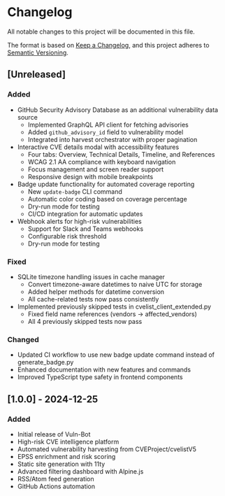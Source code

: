 # Changelog

All notable changes to this project will be documented in this file.

The format is based on [Keep a Changelog](https://keepachangelog.com/en/1.0.0/),
and this project adheres to [Semantic Versioning](https://semver.org/spec/v2.0.0.html).

## [Unreleased]

### Added
- GitHub Security Advisory Database as an additional vulnerability data source
  - Implemented GraphQL API client for fetching advisories
  - Added `github_advisory_id` field to vulnerability model
  - Integrated into harvest orchestrator with proper pagination
- Interactive CVE details modal with accessibility features
  - Four tabs: Overview, Technical Details, Timeline, and References
  - WCAG 2.1 AA compliance with keyboard navigation
  - Focus management and screen reader support
  - Responsive design with mobile breakpoints
- Badge update functionality for automated coverage reporting
  - New `update-badge` CLI command
  - Automatic color coding based on coverage percentage
  - Dry-run mode for testing
  - CI/CD integration for automatic updates
- Webhook alerts for high-risk vulnerabilities
  - Support for Slack and Teams webhooks
  - Configurable risk threshold
  - Dry-run mode for testing

### Fixed
- SQLite timezone handling issues in cache manager
  - Convert timezone-aware datetimes to naive UTC for storage
  - Added helper methods for datetime conversion
  - All cache-related tests now pass consistently
- Implemented previously skipped tests in cvelist_client_extended.py
  - Fixed field name references (vendors → affected_vendors)
  - All 4 previously skipped tests now pass

### Changed
- Updated CI workflow to use new badge update command instead of generate_badge.py
- Enhanced documentation with new features and commands
- Improved TypeScript type safety in frontend components

## [1.0.0] - 2024-12-25

### Added
- Initial release of Vuln-Bot
- High-risk CVE intelligence platform
- Automated vulnerability harvesting from CVEProject/cvelistV5
- EPSS enrichment and risk scoring
- Static site generation with 11ty
- Advanced filtering dashboard with Alpine.js
- RSS/Atom feed generation
- GitHub Actions automation